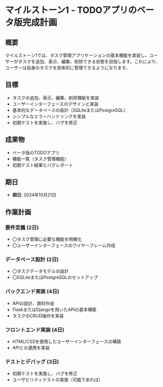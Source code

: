 # マイルストーン1 - TODOアプリのベータ版完成計画

## 概要
マイルストーン1では、タスク管理アプリケーションの基本機能を実装し、ユーザーがタスクを追加、表示、編集、削除できる状態を目指します。これにより、ユーザーは自身のタスクを効率的に管理できるようになります。

## 目標
- タスクの追加、表示、編集、削除機能を実装
- ユーザーインターフェースのデザインと実装
- 基本的なデータベースの設計（SQLiteまたはPostgreSQL）
- シンプルなエラーハンドリングを実装
- 初期テストを実施し、バグを修正

## 成果物
- ベータ版のTODOアプリ
- 機能一覧（タスク管理機能）
- 初期テスト結果とバグレポート

## 期日
- **期日**: 2024年10月21日

## 作業計画
### 要件定義 (2日)
- 〇タスク管理に必要な機能を明確化
- 〇ユーザーインターフェースのワイヤーフレーム作成

### データベース設計 (2日)
- 〇タスクデータモデルの設計
- 〇SQLiteまたはPostgreSQLのセットアップ

### バックエンド実装 (4日)
- APIの設計、資料作成
- FlaskまたはDjangoを用いたAPIの基本構築
- タスクのCRUD操作を実装

### フロントエンド実装 (4日)
- HTML/CSSを使用したユーザーインターフェースの構築
- APIとの連携を実装

### テストとデバッグ (3日)
- 初期テストを実施し、バグを修正
- ユーザビリティテストの実施（可能であれば）
